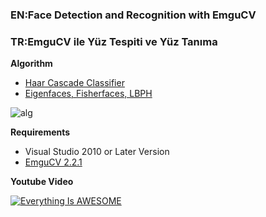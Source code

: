 ### EN:Face Detection and Recognition with EmguCV
### TR:EmguCV ile Yüz Tespiti ve Yüz Tanıma

**Algorithm**
   - [Haar Cascade Classifier](http://mesutpiskin.com/blog/321.html)
   - [Eigenfaces, Fisherfaces, LBPH](http://mesutpiskin.com/blog/opencv-yuz-tanima-eigenfaces-fisherfaces-lbph.html)


![alg](https://svgshare.com/i/7fc.svg)


**Requirements**
   - Visual Studio 2010 or Later Version
   - [EmguCV 2.2.1](https://sourceforge.net/projects/emgucv/files/emgucv/2.2.1/)


**Youtube Video**

[![Everything Is AWESOME](http://image.prntscr.com/image/9eb2fd2b97a24d20a2d8801d8783d898.png)](https://youtu.be/0wxWdCc_TFo "Face detect and recognition")
